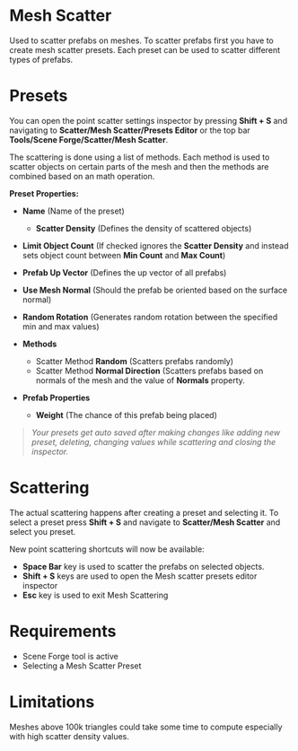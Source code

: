 ﻿
# Mesh Scatter

Used to scatter prefabs on meshes. To scatter prefabs first you have to create mesh scatter presets. Each preset can be used to scatter different types of prefabs. 


# Presets

You can open the point scatter settings inspector by pressing **Shift + S** and navigating to **Scatter/Mesh Scatter/Presets Editor** or the top bar **Tools/Scene Forge/Scatter/Mesh Scatter**.

The scattering is done using a list of methods. Each method is used to scatter objects on certain parts of the mesh and then the methods are combined based on an math operation.

**Preset Properties:**

- **Name** (Name of the preset)

  - **Scatter Density** (Defines the density of scattered objects)
  
- **Limit Object Count** (If checked ignores the **Scatter Density** and instead sets object count between **Min Count** and **Max Count**)
- **Prefab Up Vector** (Defines the up vector of all prefabs)
- **Use Mesh Normal** (Should the prefab be oriented based on the surface normal)
- **Random Rotation** (Generates random rotation between the specified min and max values)

- **Methods**

	- Scatter Method **Random** (Scatters prefabs randomly)
	- Scatter Method **Normal Direction** (Scatters prefabs based on normals of the mesh and the value of **Normals** property.
	
- **Prefab Properties**

	- **Weight** (The chance of this prefab being placed)
	

 >*Your presets get auto saved after making changes like adding new preset, deleting, changing values while scattering and closing the inspector.*

# Scattering

The actual scattering happens after creating a preset and selecting it. To select a preset press **Shift + S** and navigate to **Scatter/Mesh Scatter** and select you preset.

New point scattering shortcuts will now be available:

- **Space Bar** key is used to scatter the prefabs on selected objects.
- **Shift + S** keys are used to open the Mesh scatter presets editor inspector
- **Esc** key is used to exit Mesh Scattering


# Requirements

- Scene Forge tool is active
- Selecting a Mesh Scatter Preset

# Limitations

Meshes above 100k triangles could take some time to compute especially with high scatter density values. 
